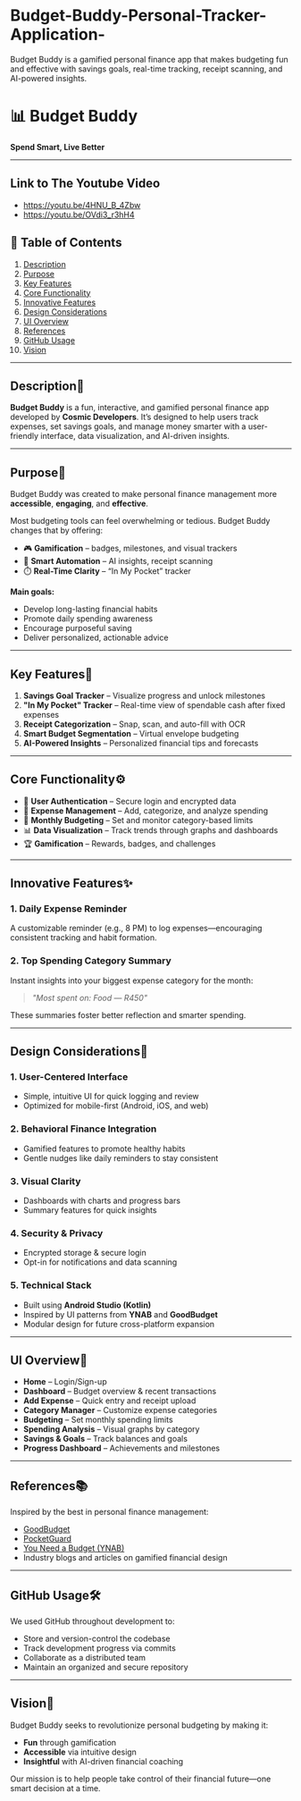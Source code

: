 # Budget-Buddy-Personal-Tracker-Application-
Budget Buddy is a gamified personal finance app that makes budgeting fun and effective with savings goals, real-time tracking, receipt scanning, and AI-powered insights.

# 📊 Budget Buddy  
**Spend Smart, Live Better**

---
## Link to The Youtube Video 
- https://youtu.be/4HNU_B_4Zbw
- https://youtu.be/OVdi3_r3hH4

## 📌 Table of Contents

1. [Description](#description)  
2. [Purpose](#purpose)  
3. [Key Features](#key-features)  
4. [Core Functionality](#core-functionality)  
5. [Innovative Features](#innovative-features)  
6. [Design Considerations](#design-considerations)  
7. [UI Overview](#ui-overview)  
8. [References](#references)  
9. [GitHub Usage](#github-usage)  
10. [Vision](#vision)


---

##  Description📝

**Budget Buddy** is a fun, interactive, and gamified personal finance app developed by **Cosmic Developers**. It’s designed to help users track expenses, set savings goals, and manage money smarter with a user-friendly interface, data visualization, and AI-driven insights.

---

##  Purpose🎯

Budget Buddy was created to make personal finance management more **accessible**, **engaging**, and **effective**.

Most budgeting tools can feel overwhelming or tedious. Budget Buddy changes that by offering:

- 🎮 **Gamification** – badges, milestones, and visual trackers  
- 🤖 **Smart Automation** – AI insights, receipt scanning  
- ⏱️ **Real-Time Clarity** – “In My Pocket” tracker  

**Main goals:**

- Develop long-lasting financial habits  
- Promote daily spending awareness  
- Encourage purposeful saving  
- Deliver personalized, actionable advice  

---

##  Key Features🚀

1. **Savings Goal Tracker** – Visualize progress and unlock milestones  
2. **"In My Pocket" Tracker** – Real-time view of spendable cash after fixed expenses  
3. **Receipt Categorization** – Snap, scan, and auto-fill with OCR  
4. **Smart Budget Segmentation** – Virtual envelope budgeting  
5. **AI-Powered Insights** – Personalized financial tips and forecasts  

---

##  Core Functionality⚙️

- 🔐 **User Authentication** – Secure login and encrypted data  
- 💸 **Expense Management** – Add, categorize, and analyze spending  
- 📅 **Monthly Budgeting** – Set and monitor category-based limits  
- 📊 **Data Visualization** – Track trends through graphs and dashboards  
- 🏆 **Gamification** – Rewards, badges, and challenges  

---

##  Innovative Features✨

### 1. **Daily Expense Reminder**  
A customizable reminder (e.g., 8 PM) to log expenses—encouraging consistent tracking and habit formation.

### 2. **Top Spending Category Summary**  
Instant insights into your biggest expense category for the month:
> _"Most spent on: Food — R450"_

These summaries foster better reflection and smarter spending.

---

##  Design Considerations🧠

### 1. **User-Centered Interface**
- Simple, intuitive UI for quick logging and review  
- Optimized for mobile-first (Android, iOS, and web)

### 2. **Behavioral Finance Integration**
- Gamified features to promote healthy habits  
- Gentle nudges like daily reminders to stay consistent

### 3. **Visual Clarity**
- Dashboards with charts and progress bars  
- Summary features for quick insights

### 4. **Security & Privacy**
- Encrypted storage & secure login  
- Opt-in for notifications and data scanning

### 5. **Technical Stack**
- Built using **Android Studio (Kotlin)**  
- Inspired by UI patterns from **YNAB** and **GoodBudget**  
- Modular design for future cross-platform expansion  

---

##  UI Overview📱

- **Home** – Login/Sign-up  
- **Dashboard** – Budget overview & recent transactions  
- **Add Expense** – Quick entry and receipt upload  
- **Category Manager** – Customize expense categories  
- **Budgeting** – Set monthly spending limits  
- **Spending Analysis** – Visual graphs by category  
- **Savings & Goals** – Track balances and goals  
- **Progress Dashboard** – Achievements and milestones  

---

##  References📚

Inspired by the best in personal finance management:

- [GoodBudget](https://goodbudget.com)  
- [PocketGuard](https://pocketguard.com)  
- [You Need a Budget (YNAB)](https://ynab.com)  
- Industry blogs and articles on gamified financial design  

---

##  GitHub Usage🛠

We used GitHub throughout development to:

- Store and version-control the codebase  
- Track development progress via commits  
- Collaborate as a distributed team  
- Maintain an organized and secure repository  

---

##  Vision🌟

Budget Buddy seeks to revolutionize personal budgeting by making it:

- **Fun** through gamification  
- **Accessible** via intuitive design  
- **Insightful** with AI-driven financial coaching  

Our mission is to help people take control of their financial future—one smart decision at a time.

